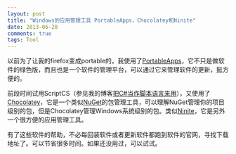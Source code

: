 ```yaml
---
layout: post
title: "Windows的应用管理工具 PortableApps，Chocolatey和Ninite"
date: 2013-06-28
comments: true
tags: Tool
---
```

<p>以前为了让我的firefox变成portable的，我使用了<a href="http://portableapps.com/">PortableApps</a>，它不只是做软件的绿色版，而且也是一个软件的管理平台，可以通过它来管理软件的更新，挺方便的。</p>
<p>前段时间试用ScriptCS（参见我的博客<a href="/2013/05/16/use-csharp-as-script-language/">把C#当作脚本语言来用</a>），又使用了<a href="http://chocolatey.org/">Chocolatey</a>，它是一个类似<a href="http://nuget.org/">NuGet</a>的包管理工具，可以理解NuGet管理你的项目级别的包，但是Chocolatey管理Windows系统级别的包。类似<a href="http://ninite.com/">Ninite</a>，它是另外一个很方便的应用管理工具。</p>
<p>有了这些软件的帮助，不必每回装软件或者更新软件都跑到软件的官网，寻找下载地址了。可以节省很多时间。如果还没用过，可以试试。</p>